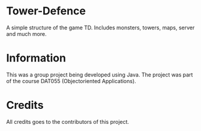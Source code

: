 # Tower-Defence

A simple structure of the game TD. Includes monsters, towers, maps, server and much more.

# Information

This was a group project being developed using Java. The project was part of the course DAT055 (Objectoriented Applications).

# Credits

All credits goes to the contributors of this project. 

